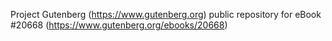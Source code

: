 Project Gutenberg (https://www.gutenberg.org) public repository for eBook #20668 (https://www.gutenberg.org/ebooks/20668)
